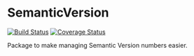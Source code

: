 SemanticVersion
===============

[![Build Status](https://travis-ci.org/Dragonrun1/SemanticVersion.svg?branch=master)](https://travis-ci.org/Dragonrun1/SemanticVersion)
[![Coverage Status](https://img.shields.io/coveralls/Dragonrun1/SemanticVersion.svg)](https://coveralls.io/r/Dragonrun1/SemanticVersion)

Package to make managing Semantic Version numbers easier.
